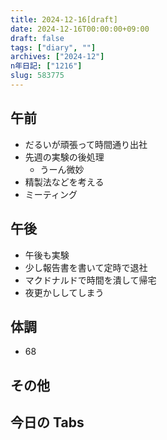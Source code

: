 ```yaml
---
title: 2024-12-16[draft]
date: 2024-12-16T00:00:00+09:00
draft: false
tags: ["diary", ""]
archives: ["2024-12"]
n年日記: ["1216"]
slug: 583775
---
```


## 午前

- だるいが頑張って時間通り出社
- 先週の実験の後処理
  - うーん微妙
- 精製法などを考える
- ミーティング

## 午後

- 午後も実験
- 少し報告書を書いて定時で退社
- マクドナルドで時間を潰して帰宅
- 夜更かししてしまう

## 体調

- 68

## その他

## 今日の Tabs
